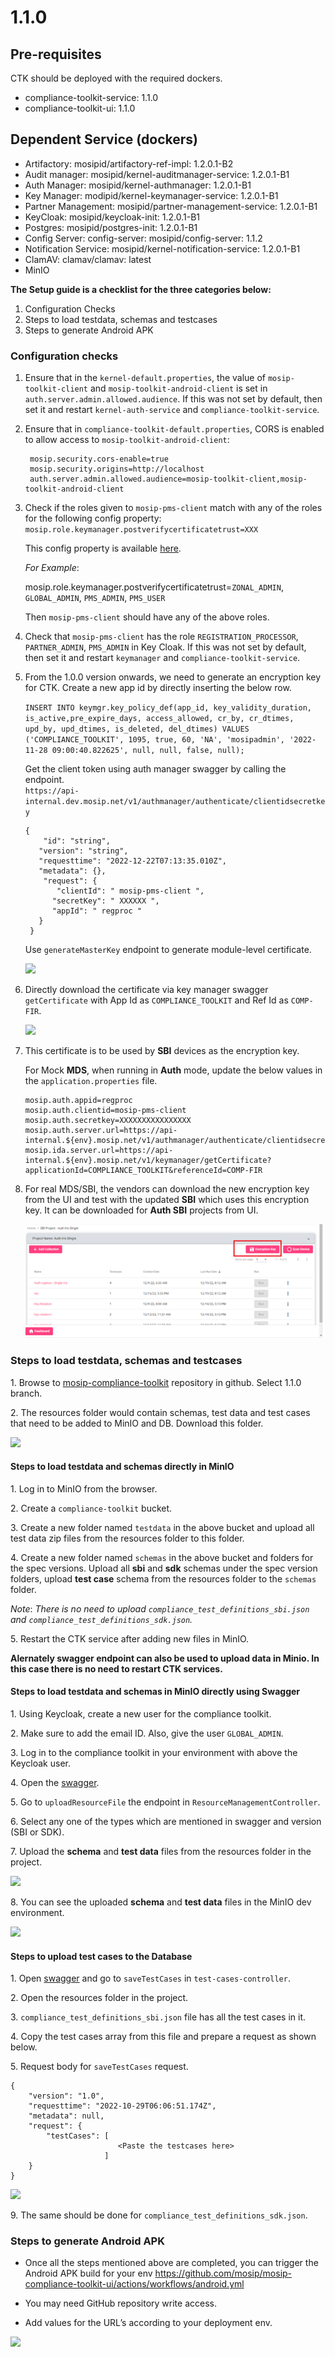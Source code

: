 # 1.1.0

## Pre-requisites

CTK should be deployed with the required dockers.

* compliance-toolkit-service: 1.1.0
* compliance-toolkit-ui: 1.1.0

## Dependent Service (dockers)

* Artifactory: mosipid/artifactory-ref-impl: 1.2.0.1-B2
* Audit manager: mosipid/kernel-auditmanager-service: 1.2.0.1-B1
* Auth Manager: mosipid/kernel-authmanager: 1.2.0.1-B1
* Key Manager: modipid/kernel-keymanager-service: 1.2.0.1-B1
* Partner Management: mosipid/partner-management-service: 1.2.0.1-B1
* KeyCloak: mosipid/keycloak-init: 1.2.0.1-B1
* Postgres: mosipid/postgres-init: 1.2.0.1-B1
* Config Server: config-server: mosipid/config-server: 1.1.2
* Notification Service: mosipid/kernel-notification-service: 1.2.0.1-B1
* ClamAV: clamav/clamav: latest
* MinIO

**The Setup guide is a checklist for the three categories below:**

1. Configuration Checks
2. Steps to load testdata, schemas and testcases
3. Steps to generate Android APK

### Configuration checks

1. Ensure that in the `kernel-default.properties`, the value of `mosip-toolkit-client` and `mosip-toolkit-android-client` is set in `auth.server.admin.allowed.audience`. If this was not set by default, then set it and restart `kernel-auth-service` and `compliance-toolkit-service`.

2. Ensure that in `compliance-toolkit-default.properties`, CORS is enabled to allow access to `mosip-toolkit-android-client`:

   ```
    mosip.security.cors-enable=true
    mosip.security.origins=http://localhost
    auth.server.admin.allowed.audience=mosip-toolkit-client,mosip-toolkit-android-client
   ```

3. Check if the roles given to `mosip-pms-client` match with any of the roles for the following config property: 
       ` mosip.role.keymanager.postverifycertificatetrust=XXX`
       
   This config property is available [here](https://github.com/mosip/mosip-config/blob/${ENV_NAME}/kernel-default.properties).

   _For Example_:
    
    mosip.role.keymanager.postverifycertificatetrust=`ZONAL_ADMIN`, `GLOBAL_ADMIN`, `PMS_ADMIN`, `PMS_USER`

    Then `mosip-pms-client` should have any of the above roles.
    
4. Check that `mosip-pms-client` has the role `REGISTRATION_PROCESSOR`, `PARTNER_ADMIN`, `PMS_ADMIN` in Key Cloak. If this was not set by default, then set it and restart `keymanager` and `compliance-toolkit-service`.

5. From the 1.0.0 version onwards, we need to generate an encryption key for CTK.
Create a new app id by directly inserting the below row.

   `INSERT INTO keymgr.key_policy_def(app_id, key_validity_duration, is_active,pre_expire_days, access_allowed, cr_by, cr_dtimes, upd_by, upd_dtimes, is_deleted, del_dtimes) VALUES ('COMPLIANCE_TOOLKIT', 1095, true, 60, 'NA', 'mosipadmin', '2022-11-28 09:00:40.822625', null, null, false, null);`

   Get the client token using auth manager swagger by calling the endpoint.     
   `https://api-internal.dev.mosip.net/v1/authmanager/authenticate/clientidsecretkey`

   ```
   {
       "id": "string",
      "version": "string",
      "requesttime": "2022-12-22T07:13:35.010Z",
      "metadata": {},
       "request": {
          "clientId": " mosip-pms-client ",
         "secretKey": " XXXXXX ",
         "appId": " regproc "
      }
    }
   ```

   Use `generateMasterKey` endpoint to generate module-level certificate.

   ![](\_images/ctk-generateMasterkey.png)

6. Directly download the certificate via key manager swagger `getCertificate` with App Id as `COMPLIANCE_TOOLKIT` and Ref Id as `COMP-FIR`.

   ![](\_images/ctk-getCertificate.png)

7. This certificate is to be used by **SBI** devices as the encryption key.

   For Mock **MDS**, when running in **Auth** mode, update the below values in the `application.properties` file.

    ```
    mosip.auth.appid=regproc
    mosip.auth.clientid=mosip-pms-client
    mosip.auth.secretkey=XXXXXXXXXXXXXXXX
    mosip.auth.server.url=https://api-internal.${env}.mosip.net/v1/authmanager/authenticate/clientidsecretkey 
    mosip.ida.server.url=https://api-internal.${env}.mosip.net/v1/keymanager/getCertificate?applicationId=COMPLIANCE_TOOLKIT&referenceId=COMP-FIR
    ```

8. For real MDS/SBI, the vendors can download the new encryption key from the UI and test with the updated **SBI** which uses this encryption key.
   It can be downloaded for **Auth SBI** projects from UI.

   ![](_images/ctk-encryptionkey.png)

### Steps to load testdata, schemas and testcases

1\. Browse to [mosip-compliance-toolkit](https://github.com/mosip-compliance-toolkit.git) repository in github. Select 1.1.0 branch.

2\. The resources folder would contain schemas, test data and test cases that need to be added to MinIO and DB. Download this folder.

![](\_images/ctk-resources-folder.png)

#### Steps to load testdata and schemas directly in MinIO 

1\. Log in to MinIO from the browser.

2\. Create a `compliance-toolkit` bucket.

3\. Create a new folder named `testdata` in the above bucket and upload all test data zip files from the resources folder to this folder.

4\. Create a new folder named `schemas` in the above bucket and folders for the spec versions. Upload all **sbi** and **sdk** schemas under the spec version folders, upload **test case** schema from the resources folder to the `schemas` folder.

_Note_: _There is no need to upload `compliance_test_definitions_sbi.json` and `compliance_test_definitions_sdk.json`._

5\. Restart the CTK service after adding new files in MinIO.

   **Alernately swagger endpoint can also be used to upload data in Minio. In this case there is no need to restart CTK services.**


#### Steps to load testdata and schemas in MinIO directly using Swagger

1\. Using Keycloak, create a new user for the compliance toolkit.

2\. Make sure to add the email ID. Also, give the user `GLOBAL_ADMIN`.

3\. Log in to the compliance toolkit in your environment with above the Keycloak user.

4\. Open the [swagger](https://{api-internal-env-url}/v1/toolkit/swagger-ui/index.html?configUrl=/v1/toolkit/v3/api-docs/swagger-config).

5\. Go to `uploadResourceFile` the endpoint in `ResourceManagementController`.

6\. Select any one of the types which are mentioned in swagger and version (SBI or SDK).

7\. Upload the **schema** and **test data** files from the resources folder in the project.

![](\_images/ctk-upload-resources.png)

8\. You can see the uploaded **schema** and **test data** files in the MinIO dev environment.

![](\_images/ctk-minIO.png)

#### Steps to upload test cases to the Database

1\. Open [swagger](https://{api-internal-env-url}/v1/toolkit/swagger-ui/index.html?configUrl=/v1/toolkit/v3/api-docs/swagger-config) and go to `saveTestCases` in `test-cases-controller`.

2\. Open the resources folder in the project.

3\. `compliance_test_definitions_sbi.json` file has all the test cases in it.

4\. Copy the test cases array from this file and prepare a request as shown below.

5\. Request body for `saveTestCases` request.

```
{
    "version": "1.0",
    "requesttime": "2022-10-29T06:06:51.174Z",
    "metadata": null,
    "request": {
        "testCases": [
                        <Paste the testcases here>
                     ]
    }
}
```

![](\_images/ctk-testcases-upload.png)

9\. The same should be done for `compliance_test_definitions_sdk.json`.

### Steps to generate Android APK

* Once all the steps mentioned above are completed, you can trigger the Android APK build for your env
https://github.com/mosip/mosip-compliance-toolkit-ui/actions/workflows/android.yml

* You may need GitHub repository write access.

* Add values for the URL’s according to your deployment env.

![](\_images/ctk-android-apk1.png)
